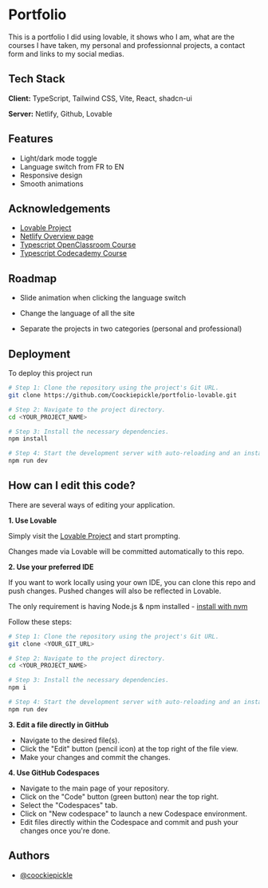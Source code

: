
# Portfolio

This is a portfolio I did using lovable, it shows who I am, what are the courses I have taken, my personal and professionnal projects, a contact form and links to my social medias.
## Tech Stack

**Client:** TypeScript, Tailwind CSS, Vite, React, shadcn-ui

**Server:** Netlify, Github, Lovable
## Features

- Light/dark mode toggle
- Language switch from FR to EN
- Responsive design
- Smooth animations


## Acknowledgements

 - [Lovable Project](https://lovable.dev/projects/eb6b3923-2c5b-44bc-9a56-3d54b9aeb621)
 - [Netlify Overview page](https://app.netlify.com/sites/dreynaud/overview)
 - [Typescript OpenClassroom Course](https://openclassrooms.com/fr/courses/8039116-decouvrez-typescript)
  - [Typescript Codecademy Course](https://www.codecademy.com/learn/learn-typescript)


## Roadmap

- Slide animation when clicking the language switch

- Change the language of all the site

- Separate the projects in two categories (personal and professional)


## Deployment

To deploy this project run

```sh
# Step 1: Clone the repository using the project's Git URL.
git clone https://github.com/Coockiepickle/portfolio-lovable.git

# Step 2: Navigate to the project directory.
cd <YOUR_PROJECT_NAME>

# Step 3: Install the necessary dependencies.
npm install

# Step 4: Start the development server with auto-reloading and an instant preview.
npm run dev
```
## How can I edit this code?

There are several ways of editing your application.

**1. Use Lovable**

Simply visit the [Lovable Project](https://lovable.dev/projects/eb6b3923-2c5b-44bc-9a56-3d54b9aeb621) and start prompting.

Changes made via Lovable will be committed automatically to this repo.

**2. Use your preferred IDE**

If you want to work locally using your own IDE, you can clone this repo and push changes. Pushed changes will also be reflected in Lovable.

The only requirement is having Node.js & npm installed - [install with nvm](https://github.com/nvm-sh/nvm#installing-and-updating)

Follow these steps:

```sh
# Step 1: Clone the repository using the project's Git URL.
git clone <YOUR_GIT_URL>

# Step 2: Navigate to the project directory.
cd <YOUR_PROJECT_NAME>

# Step 3: Install the necessary dependencies.
npm i

# Step 4: Start the development server with auto-reloading and an instant preview.
npm run dev
```

**3. Edit a file directly in GitHub**

- Navigate to the desired file(s).
- Click the "Edit" button (pencil icon) at the top right of the file view.
- Make your changes and commit the changes.

**4. Use GitHub Codespaces**

- Navigate to the main page of your repository.
- Click on the "Code" button (green button) near the top right.
- Select the "Codespaces" tab.
- Click on "New codespace" to launch a new Codespace environment.
- Edit files directly within the Codespace and commit and push your changes once you're done.

## Authors

- [@coockiepickle](https://www.github.com/coockiepickle)

